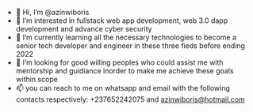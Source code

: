 - 👋 Hi, I’m @azinwiboris
- 👀 I’m interested in fullstack web app development, web 3.0 dapp development and advance cyber security
- 🌱 I’m currently learning all the necessary technologies to become a senior tech developer and engineer in these three fieds before ending 2022
- 💞️ I’m looking for good willing peoples who could assist me with mentorship and guidiance inorder to make me achieve these goals within scope
- 📫 you can reach to me on whatsapp and email with the following contacts respectively: +237652242075 and azinwiboris@hotmail.com

<!---
azinwiboris/azinwiboris is a ✨ special ✨ repository because its `README.md` (this file) appears on your GitHub profile.
You can click the Preview link to take a look at your changes.
--->
